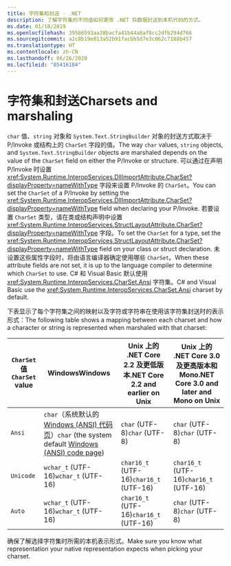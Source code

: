 ```yaml
---
title: 字符集和封送 - .NET
description: 了解字符集的不同值如何更改 .NET 将数据封送到本机代码的方式。
ms.date: 01/18/2019
ms.openlocfilehash: 39566593aa38bacfa41b44a8af8cc2dfb294d766
ms.sourcegitcommit: a2c8b19e813a52b91facbb5d7e3c062c7188b457
ms.translationtype: HT
ms.contentlocale: zh-CN
ms.lasthandoff: 06/26/2020
ms.locfileid: "85416104"
---
```

# <a name="charsets-and-marshaling"></a><span data-ttu-id="4b581-103">字符集和封送</span><span class="sxs-lookup"><span data-stu-id="4b581-103">Charsets and marshaling</span></span>

<span data-ttu-id="4b581-104">`char` 值、`string` 对象和 `System.Text.StringBuilder` 对象的封送方式取决于 P/Invoke 或结构上的 `CharSet` 字段的值。</span><span class="sxs-lookup"><span data-stu-id="4b581-104">The way `char` values, `string` objects, and `System.Text.StringBuilder` objects are marshaled depends on the value of the `CharSet` field on either the P/Invoke or structure.</span></span> <span data-ttu-id="4b581-105">可以通过在声明 P/Invoke 时设置 <xref:System.Runtime.InteropServices.DllImportAttribute.CharSet?displayProperty=nameWithType> 字段来设置 P/Invoke 的 `CharSet`。</span><span class="sxs-lookup"><span data-stu-id="4b581-105">You can set the `CharSet` of a P/Invoke by setting the <xref:System.Runtime.InteropServices.DllImportAttribute.CharSet?displayProperty=nameWithType> field when declaring your P/Invoke.</span></span> <span data-ttu-id="4b581-106">若要设置 `CharSet` 类型，请在类或结构声明中设置 <xref:System.Runtime.InteropServices.StructLayoutAttribute.CharSet?displayProperty=nameWithType> 字段。</span><span class="sxs-lookup"><span data-stu-id="4b581-106">To set the `CharSet` for a type, set the <xref:System.Runtime.InteropServices.StructLayoutAttribute.CharSet?displayProperty=nameWithType> field on your class or struct declaration.</span></span> <span data-ttu-id="4b581-107">未设置这些属性字段时，将由语言编译器确定使用哪些 `CharSet`。</span><span class="sxs-lookup"><span data-stu-id="4b581-107">When these attribute fields are not set, it is up to the language compiler to determine which `CharSet` to use.</span></span> <span data-ttu-id="4b581-108">C# 和 Visual Basic 默认使用 <xref:System.Runtime.InteropServices.CharSet.Ansi> 字符集。</span><span class="sxs-lookup"><span data-stu-id="4b581-108">C# and Visual Basic use the <xref:System.Runtime.InteropServices.CharSet.Ansi> charset by default.</span></span>

<span data-ttu-id="4b581-109">下表显示了每个字符集之间的映射以及字符或字符串在使用该字符集封送时的表示形式：</span><span class="sxs-lookup"><span data-stu-id="4b581-109">The following table shows a mapping between each charset and how a character or string is represented when marshaled with that charset:</span></span>

| <span data-ttu-id="4b581-110">`CharSet` 值</span><span class="sxs-lookup"><span data-stu-id="4b581-110">`CharSet` value</span></span> | <span data-ttu-id="4b581-111">Windows</span><span class="sxs-lookup"><span data-stu-id="4b581-111">Windows</span></span>            | <span data-ttu-id="4b581-112">Unix 上的 .NET Core 2.2 及更低版本</span><span class="sxs-lookup"><span data-stu-id="4b581-112">.NET Core 2.2 and earlier on Unix</span></span> | <span data-ttu-id="4b581-113">Unix 上的 .NET Core 3.0 及更高版本和 Mono</span><span class="sxs-lookup"><span data-stu-id="4b581-113">.NET Core 3.0 and later and Mono on Unix</span></span> |
|-----------------|--------------------|-----------------------------------|------------------------------------------|
| `Ansi`          | <span data-ttu-id="4b581-114">`char`（系统默认的 [Windows (ANSI) 代码页](/windows/win32/intl/code-pages)）</span><span class="sxs-lookup"><span data-stu-id="4b581-114">`char` (the system default [Windows (ANSI) code page](/windows/win32/intl/code-pages))</span></span>      | <span data-ttu-id="4b581-115">`char` (UTF-8)</span><span class="sxs-lookup"><span data-stu-id="4b581-115">`char` (UTF-8)</span></span>                    | <span data-ttu-id="4b581-116">`char` (UTF-8)</span><span class="sxs-lookup"><span data-stu-id="4b581-116">`char` (UTF-8)</span></span>                           |
| `Unicode`       | <span data-ttu-id="4b581-117">`wchar_t` (UTF-16)</span><span class="sxs-lookup"><span data-stu-id="4b581-117">`wchar_t` (UTF-16)</span></span> | <span data-ttu-id="4b581-118">`char16_t` (UTF-16)</span><span class="sxs-lookup"><span data-stu-id="4b581-118">`char16_t` (UTF-16)</span></span>               | <span data-ttu-id="4b581-119">`char16_t` (UTF-16)</span><span class="sxs-lookup"><span data-stu-id="4b581-119">`char16_t` (UTF-16)</span></span>                      |
| `Auto`          | <span data-ttu-id="4b581-120">`wchar_t` (UTF-16)</span><span class="sxs-lookup"><span data-stu-id="4b581-120">`wchar_t` (UTF-16)</span></span> | <span data-ttu-id="4b581-121">`char16_t` (UTF-16)</span><span class="sxs-lookup"><span data-stu-id="4b581-121">`char16_t` (UTF-16)</span></span>               | <span data-ttu-id="4b581-122">`char` (UTF-8)</span><span class="sxs-lookup"><span data-stu-id="4b581-122">`char` (UTF-8)</span></span>                           |

<span data-ttu-id="4b581-123">确保了解选择字符集时所需的本机表示形式。</span><span class="sxs-lookup"><span data-stu-id="4b581-123">Make sure you know what representation your native representation expects when picking your charset.</span></span>

